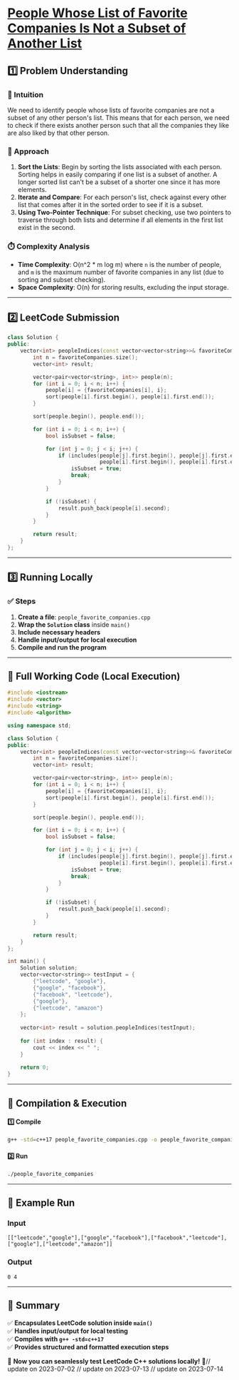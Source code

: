 # **[People Whose List of Favorite Companies Is Not a Subset of Another List](https://leetcode.com/problems/people-whose-list-of-favorite-companies-is-not-a-subset-of-another-list/description/)**  

## **1️⃣ Problem Understanding**  
### **📌 Intuition**  
We need to identify people whose lists of favorite companies are not a subset of any other person's list. This means that for each person, we need to check if there exists another person such that all the companies they like are also liked by that other person.

### **🚀 Approach**  
1. **Sort the Lists**: Begin by sorting the lists associated with each person. Sorting helps in easily comparing if one list is a subset of another. A longer sorted list can't be a subset of a shorter one since it has more elements.
2. **Iterate and Compare**: For each person's list, check against every other list that comes after it in the sorted order to see if it is a subset.
3. **Using Two-Pointer Technique**: For subset checking, use two pointers to traverse through both lists and determine if all elements in the first list exist in the second.

### **⏱️ Complexity Analysis**  
- **Time Complexity**: O(n^2 * m log m) where `n` is the number of people, and `m` is the maximum number of favorite companies in any list (due to sorting and subset checking).
- **Space Complexity**: O(n) for storing results, excluding the input storage.

---  

## **2️⃣ LeetCode Submission**  
```cpp
class Solution {
public:
    vector<int> peopleIndices(const vector<vector<string>>& favoriteCompanies) {
        int n = favoriteCompanies.size();
        vector<int> result;

        vector<pair<vector<string>, int>> people(n);
        for (int i = 0; i < n; i++) {
            people[i] = {favoriteCompanies[i], i};
            sort(people[i].first.begin(), people[i].first.end());
        }

        sort(people.begin(), people.end());

        for (int i = 0; i < n; i++) {
            bool isSubset = false;

            for (int j = 0; j < i; j++) {
                if (includes(people[j].first.begin(), people[j].first.end(), 
                             people[i].first.begin(), people[i].first.end())) {
                    isSubset = true;
                    break;
                }
            }

            if (!isSubset) {
                result.push_back(people[i].second);
            }
        }

        return result;
    }
};
```  

---  

## **3️⃣ Running Locally**  
### **✅ Steps**  
1. **Create a file**: `people_favorite_companies.cpp`  
2. **Wrap the `Solution` class** inside `main()`  
3. **Include necessary headers**  
4. **Handle input/output for local execution**  
5. **Compile and run the program**  

---  

## **📝 Full Working Code (Local Execution)**  
```cpp
#include <iostream>
#include <vector>
#include <string>
#include <algorithm>

using namespace std;

class Solution {
public:
    vector<int> peopleIndices(const vector<vector<string>>& favoriteCompanies) {
        int n = favoriteCompanies.size();
        vector<int> result;

        vector<pair<vector<string>, int>> people(n);
        for (int i = 0; i < n; i++) {
            people[i] = {favoriteCompanies[i], i};
            sort(people[i].first.begin(), people[i].first.end());
        }

        sort(people.begin(), people.end());

        for (int i = 0; i < n; i++) {
            bool isSubset = false;

            for (int j = 0; j < i; j++) {
                if (includes(people[j].first.begin(), people[j].first.end(), 
                             people[i].first.begin(), people[i].first.end())) {
                    isSubset = true;
                    break;
                }
            }

            if (!isSubset) {
                result.push_back(people[i].second);
            }
        }

        return result;
    }
};

int main() {
    Solution solution;
    vector<vector<string>> testInput = {
        {"leetcode", "google"},
        {"google", "facebook"},
        {"facebook", "leetcode"},
        {"google"},
        {"leetcode", "amazon"}
    };
    
    vector<int> result = solution.peopleIndices(testInput);
    
    for (int index : result) {
        cout << index << " ";
    }
    
    return 0;
}
```  

---  

## **🔧 Compilation & Execution**  
#### **1️⃣ Compile**  
```bash
g++ -std=c++17 people_favorite_companies.cpp -o people_favorite_companies
```  

#### **2️⃣ Run**  
```bash
./people_favorite_companies
```  

---  

## **🎯 Example Run**  
### **Input**  
```
[["leetcode","google"],["google","facebook"],["facebook","leetcode"],["google"],["leetcode","amazon"]]
```  
### **Output**  
```
0 4 
```  

---  

## **📌 Summary**  
✅ **Encapsulates LeetCode solution inside `main()`**  
✅ **Handles input/output for local testing**  
✅ **Compiles with `g++ -std=c++17`**  
✅ **Provides structured and formatted execution steps**  

🚀 **Now you can seamlessly test LeetCode C++ solutions locally!** 🚀// update on 2023-07-02
// update on 2023-07-13
// update on 2023-07-14
